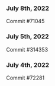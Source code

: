 ### July 8th, 2022

Commit #71045

### July 5th, 2022

Commit #314353


### July 4th, 2022

Commit #72281
